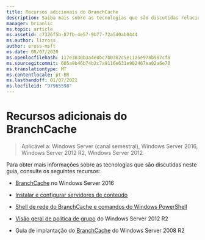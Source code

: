 ```yaml
---
title: Recursos adicionais do BranchCache
description: Saiba mais sobre as tecnologias que são discutidas relacionadas ao BranchCache.
manager: brianlic
ms.topic: article
ms.assetid: c7326f5b-87fb-4e57-9b77-72a5d0ab0444
ms.author: lizross
author: eross-msft
ms.date: 08/07/2020
ms.openlocfilehash: 117e3830b3a4e8bc7b0382c5e11a5e978b987cf8
ms.sourcegitcommit: 605a9b46b74b2c7a9116e631e902467ea02a6e70
ms.translationtype: MT
ms.contentlocale: pt-BR
ms.lasthandoff: 01/07/2021
ms.locfileid: "97965598"
---
```

# <a name="branchcache-additional-resources"></a>Recursos adicionais do BranchCache

>Aplicável a: Windows Server (canal semestral), Windows Server 2016, Windows Server 2012 R2, Windows Server 2012

Para obter mais informações sobre as tecnologias que são discutidas neste guia, consulte os seguintes recursos:

- [BranchCache](../../../branchcache/branchcache.md#bkmk_what) no Windows Server 2016

- [Instalar e configurar servidores de conteúdo](../../../branchcache/deploy/install-and-configure-content-servers.md)

- [Shell de rede do BranchCache e comandos do Windows PowerShell](../../../branchcache/branchcache-network-shell-and-windows-powershell-commands.md)

- [Visão geral de política de grupo](/previous-versions/windows/it-pro/windows-server-2012-R2-and-2012/hh831791(v=ws.11)) do Windows Server 2012 R2

- Guia de implantação do [BranchCache](/previous-versions/windows/it-pro/windows-server-2008-R2-and-2008/ee649232(v=ws.10)) do Windows Server 2008 R2